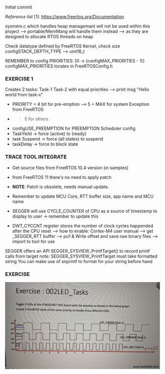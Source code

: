 Initial commit

*Reference list*
[1]: https://www.freertos.org/Documentation 


sysmem.c which handles heap managemant will not be used within this project 
--> portable/MemMang will handle them instead 
--> as they are designed to allocate RTOS threads on heap

Check datatype defined by FreeRTOS Kernel, check size
  configSTACK_DEPTH_TYPE --> uint16_t

REMEMBER to config PRIORITIES: [0 -> (configMAX_PRIORITIES - 1)]
configMAX_PRIORITIES locates in FreeRTOSConfig.h

### EXERCISE 1
Creates 2 tasks: 
Task-1
Task-2
with equal priorities --> print msg "Hello world from task-x"
- PRIORITY = 4 bit for pre-emption --> 5 = MAX for system Exception from FreeRTOS
- > 5 for others
- configUSE_PREEMPTION for PREEMPTION Scheduler config
- TaskYeild -> force (active) to (ready)
- task Suspend  -> force (all states) to suspend
- taskDelay -> force to block state

### TRACE TOOL INTEGRATE
- Get source files from FreeRTOS 10.4 version (in samples)
- from FreeRTOS 11 there's no need to apply patch

- **NOTE**: Patch is obsolete, needs manual update. 

- Remember to update MCU Core, RTT buffer size, app name and MCU name
- SEGGER will use CYCLE_COUNTER of CPU as a source of timestamp to display to user -> remember to update this   
- DWT_CYCCNT register stores the number of clock cycles happended after the CPU reset 
--> how to enable: Cortex-M4 user manual
--> get _SEGGER_RTT buffer --> pu1 & Write offset and save raw binary files 
--> import to tool for use

SEGGER offers an API SEGGER_SYSVIEW_PrintfTarget() to record printf calls from target
note: SEGGER_SYSVIEW_PrintfTarget must take formatted string
You can make use of snprintf to format for your string before hand

### EXERCISE 
![Exercise 2: Blink LED](./resource/exercise_2.jpg)
